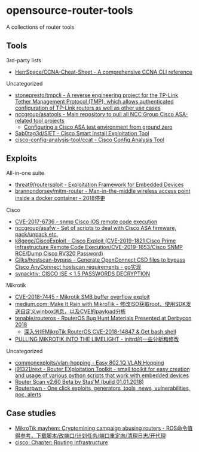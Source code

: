 # opensource-router-tools

A collections of router tools

## Tools

3rd-party lists

* [HerrSpace/CCNA-Cheat-Sheet - A comprehensive CCNA CLI reference](https://github.com/HerrSpace/CCNA-Cheat-Sheet)

Uncategorized

* [stonepresto/tmpcli - A reverse engineering project for the TP-Link Tether Management Protocol (TMP), which allows authenticated configuration of TP-Link routers as well as other use cases](https://github.com/stonepresto/tmpcli)
* [nccgroup/asatools - Main repository to pull all NCC Group Cisco ASA-related tool projects](https://github.com/nccgroup/asatools)
  * [Configuring a Cisco ASA test environment from ground zero](https://github.com/nccgroup/asatools/blob/master/tutorial.md)
* [Sab0tag3d/SIET - Cisco Smart Install Exploitation Tool](https://github.com/Sab0tag3d/SIET)
* [cisco-config-analysis-tool/ccat - Cisco Config Analysis Tool](https://github.com/cisco-config-analysis-tool/ccat)

## Exploits

All-in-one suite

* [threat9/routersploit - Exploitation Framework for Embedded Devices](https://github.com/threat9/routersploit)
* [brannondorsey/mitm-router - Man-in-the-middle wireless access point inside a docker container - 2018停更](https://github.com/brannondorsey/mitm-router)

Cisco

* [CVE-2017-6736 - snmp Cisco IOS remote code execution](https://github.com/artkond/cisco-snmp-rce)
* [nccgroup/asafw - Set of scripts to deal with Cisco ASA firmware, pack/unpack etc.](https://github.com/nccgroup/asafw)
* [k8gege/CiscoExploit - Cisco Exploit (CVE-2019-1821 Cisco Prime Infrastructure Remote Code Execution/CVE-2019-1653/Cisco SNMP RCE/Dump Cisco RV320 Password)](https://github.com/k8gege/CiscoExploit)
* [Gilks/hostscan-bypass - Generate OpenConnect CSD files to bypass Cisco AnyConnect hostscan requirements - go实现](https://github.com/Gilks/hostscan-bypass)
* [synacktiv: CISCO ISE < 1.5 PASSWORDS DECRYPTION](https://www.synacktiv.com/publications/cisco-ise-15-passwords-decryption.html)

Mikrotik

* [CVE-2018-7445 - Mikrotik SMB buffer overflow exploit](https://github.com/BigNerd95/Chimay-Blue)
* [medium.com: Make It Rain with MikroTik - 修改ISO获取root，使用SDK发送自定义winbox消息，以及CVE的payload分析](https://medium.com/tenable-techblog/make-it-rain-with-mikrotik-c90705459bc6)
* [tenable/routeros - RouterOS Bug Hunt Materials Presented at Derbycon 2018](https://github.com/tenable/routeros)
  * [深入分析MikroTik RouterOS CVE-2018-14847 & Get bash shell](https://www.freebuf.com/vuls/187272.html)
* [PULLING MIKROTIK INTO THE LIMELIGHT - initrd的一些分析和修改](https://margin.re/blog/pulling-mikrotik-into-the-limelight.aspx)

Uncategorized

* [commonexploits/vlan-hopping - Easy 802.1Q VLAN Hopping](https://github.com/commonexploits/vlan-hopping)
* [j91321/rext - Router EXploitation Toolkit - small toolkit for easy creation and usage of various python scripts that work with embedded devices](https://github.com/j91321/rext)
* [Router Scan v2.60 Beta by Stas'M (build 01.01.2018)](http://stascorp.com/load/1-1-0-56)
* [Routerpwn - One click exploits, generators, tools, news, vulnerabilities, poc, alerts](http://routerpwn.com/)

## Case studies

* [MikroTik mayhem: Cryptomining campaign abusing routers - ROS命令值得参考，下载脚本/改端口/计划任务/端口重定向/清理日志/开代理](https://blog.avast.com/mikrotik-routers-targeted-by-cryptomining-campaign-avast)
* [cisco: Chapter: Routing Infrastructure](https://www.cisco.com/c/en/us/td/docs/solutions/Enterprise/Security/Baseline_Security/securebasebook/sec_chap3.html)
